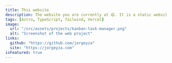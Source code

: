 ```yaml
---
title: This website
description: The website you are currently at 😄. It is a static website built with Astro.
tags: [Astro, TypeScript, Tailwind, Vercel]
image:
  url: "/src/assets/projects/kanban-task-manager.png"
  alt: "Screenshot of the web project"
links:
  github: "https://github.com/jorgeyza"
  site: "https://jorgeyza.com"
isFeatured: true
---
```


